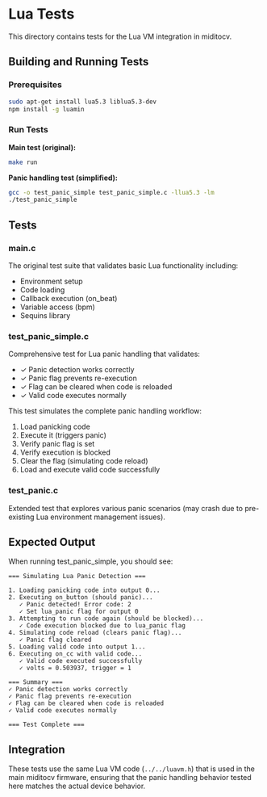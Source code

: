 # Lua Tests

This directory contains tests for the Lua VM integration in miditocv.

## Building and Running Tests

### Prerequisites
```bash
sudo apt-get install lua5.3 liblua5.3-dev
npm install -g luamin
```

### Run Tests

**Main test (original):**
```bash
make run
```

**Panic handling test (simplified):**
```bash
gcc -o test_panic_simple test_panic_simple.c -llua5.3 -lm
./test_panic_simple
```

## Tests

### main.c
The original test suite that validates basic Lua functionality including:
- Environment setup
- Code loading
- Callback execution (on_beat)
- Variable access (bpm)
- Sequins library

### test_panic_simple.c
Comprehensive test for Lua panic handling that validates:
- ✓ Panic detection works correctly
- ✓ Panic flag prevents re-execution  
- ✓ Flag can be cleared when code is reloaded
- ✓ Valid code executes normally

This test simulates the complete panic handling workflow:
1. Load panicking code
2. Execute it (triggers panic)
3. Verify panic flag is set
4. Verify execution is blocked
5. Clear the flag (simulating code reload)
6. Load and execute valid code successfully

### test_panic.c
Extended test that explores various panic scenarios (may crash due to pre-existing Lua environment management issues).

## Expected Output

When running test_panic_simple, you should see:
```
=== Simulating Lua Panic Detection ===

1. Loading panicking code into output 0...
2. Executing on_button (should panic)...
   ✓ Panic detected! Error code: 2
   ✓ Set lua_panic flag for output 0
3. Attempting to run code again (should be blocked)...
   ✓ Code execution blocked due to lua_panic flag
4. Simulating code reload (clears panic flag)...
   ✓ Panic flag cleared
5. Loading valid code into output 1...
6. Executing on_cc with valid code...
   ✓ Valid code executed successfully
   ✓ volts = 0.503937, trigger = 1

=== Summary ===
✓ Panic detection works correctly
✓ Panic flag prevents re-execution
✓ Flag can be cleared when code is reloaded
✓ Valid code executes normally

=== Test Complete ===
```

## Integration

These tests use the same Lua VM code (`../../luavm.h`) that is used in the main miditocv firmware, ensuring that the panic handling behavior tested here matches the actual device behavior.
